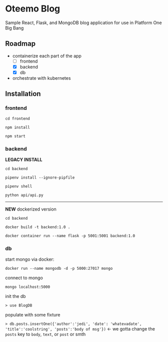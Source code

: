 # Oteemo Blog
Sample React, Flask, and MongoDB blog application for use in Platform One Big Bang

## Roadmap
* containerize each part of the app
  - [ ] frontend
  - [x] backend
  - [x] db
* orchestrate with kubernetes

## Installation

### frontend
`cd frontend`

`npm install`

`npm start`

### backend
**LEGACY INSTALL**

`cd backend`

`pipenv install --ignore-pipfile`

`pipenv shell`

`python api/api.py`

---
**NEW** dockerized version

`cd backend`

`docker build -t backend:1.0 .`

`docker container run --name flask -p 5001:5001 backend:1.0`

### db
start mongo via docker:

`docker run --name mongodb -d -p 5000:27017 mongo`

connect to mongo

`mongo localhost:5000`

init the db

`> use BlogDB`

populate with some fixture

`> db.posts.insertOne({'author':'jedi', 'date': 'whatevadate', 'title':'coolstring', 'posts':'body of msg'})`
<- we gotta change the `posts` key to `body`, `text`, or `post` or smth
